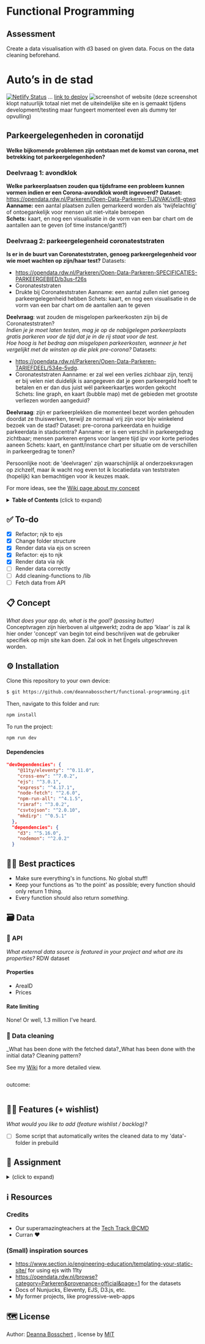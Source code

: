 # Functional Programming
## Assessment
Create a data visualisation with d3 based on given data.
Focus on the data cleaning beforehand.

# Auto’s in de stad
[![Netlify Status](https://api.netlify.com/api/v1/badges/eaf5a426-0c2d-4380-b88d-e4441f880600/deploy-status)](https://app.netlify.com/sites/functional-programming-2021/deploys) ... [link to deploy](https://functional-programming-2021.netlify.app/) 
![screenshot of website](https://paper-attachments.dropbox.com/s_32CDEAFA631B217EFA0891F586D7083AA233C4CE2AD042263B6C54D870A69D7E_1603883617505_image.png)
(deze screenshot klopt natuurlijk totaal niet met de uiteindelijke site en is gemaakt tijdens development/testing maar fungeert momenteel even als dummy ter opvulling)

## Parkeergelegenheden in coronatijd
**Welke bijkomende problemen zijn ontstaan met de komst van corona, met betrekking tot parkeergelegenheden?**

### Deelvraag 1: avondklok
**Welke parkeerplaatsen zouden qua tijdsframe een probleem kunnen vormen indien er een Corona-avondklok wordt ingevoerd?**
**Dataset:** https://opendata.rdw.nl/Parkeren/Open-Data-Parkeren-TIJDVAK/ixf8-gtwq
**Aanname:** een aantal plaatsen zullen gemarkeerd worden als 'twijfelachtig' of ontoegankelijk voor mensen uit niet-vitale beroepen   
**Schets:** kaart, en nog een visualisatie in de vorm van een bar chart om de aantallen aan te geven (of time instance/gantt?)

### Deelvraag 2: parkeergelegenheid coronateststraten
**Is er in de buurt van Coronateststraten, genoeg parkeergelegenheid voor wie moet wachten op zijn/haar test?**
Datasets:
* https://opendata.rdw.nl/Parkeren/Open-Data-Parkeren-SPECIFICATIES-PARKEERGEBIED/b3us-f26s  
* Coronateststraten
* Drukte bij Coronateststraten
Aanname: een aantal zullen niet genoeg parkeergelegenheid hebben
Schets: kaart, en nog een visualisatie in de vorm van een bar chart om de aantallen aan te geven

**Deelvraag**: wat zouden de misgelopen parkeerkosten zijn bij de Coronateststraten?   
_Indien je je moet laten testen, mag je op de nabijgelegen parkeerplaats gratis parkeren voor de tijd dat je in de rij staat voor de test.   
Hoe hoog is het bedrag aan misgelopen parkeerkosten, wanneer je het vergelijkt met de winsten op die plek pre-corona?_
Datasets:
* https://opendata.rdw.nl/Parkeren/Open-Data-Parkeren-TARIEFDEEL/534e-5vdg.  
* Coronateststraten
Aanname: er zal wel een verlies zichbaar zijn, tenzij er bij velen niet duidelijk is aangegeven dat je geen parkeergeld hoeft te betalen en er dan dus juist wél parkeerkaartjes worden gekocht  
Schets: line graph, en kaart (bubble map) met de gebieden met grootste verliezen worden aangeduid? 

**Deelvraag**: zijn er parkeerplekken die momenteel bezet worden gehouden doordat ze thuiswerken, terwijl ze normaal vrij zijn voor bijv winkelend bezoek van de stad? 
Dataset: pre-corona parkeerdata en huidige parkeerdata in stadscentra?
Aanname: er is een verschil in parkeergedrag zichtbaar; mensen parkeren ergens voor langere tijd ipv voor korte periodes aaneen
Schets: kaart, en gantt/instance chart per situatie om de verschillen in parkeergedrag te tonen?

Persoonlijke noot: de 'deelvragen' zijn waarschijnlijk al onderzoeksvragen op zichzelf, maar ik wacht nog even tot ik locatiedata van teststraten (hopelijk) kan bemachtigen voor ik keuzes maak.

For more ideas, see the [Wiki page about my concept](https://github.com/deannabosschert/functional-programming/wiki)  

<details>
  <summary><strong>Table of Contents</strong> (click to expand)</summary>

<!-- toc -->

- [✅ To-do](#--to-do)
- [📋 Concept](#---concept)
- [⚙️ Installation](#---installation)
<!-- - [🧑🏼‍ Actor Diagram](#------actor-diagram)
- [↔️ Interaction diagram](#---interaction-diagram) -->
- [🌍 Design patterns](#---design-patterns)
- [👍🏽 Best practices](#-----best-practices)
- [🗃 Data](#---data)
  * [🐒 Github API](#---github-api)
    + [Endpoint(s)](#endpoint-s-)
    + [Rate limiting](#rate-limiting)
  * [💽 Data cleaning](#---data-cleaning)
- [👯🏿‍ Features (+ wishlist)](#------features----wishlist-)
- [🏫 Assignment](#---assignment)
  * [Learning goals](#learning-goals)
  * [Week 1 - Hello API 🐒](#week-1---hello-api---)
  * [Week 2 - Design and Refactor 🛠](#week-2---design-and-refactor---)
  * [Week 3 - Wrapping up 🎁](#week-3---wrapping-up---)
  * [Rubric](#rubric)
- [ℹ️ Resources](#---resources)
  * [Credits](#credits)
  * [Small inspiration sources](#small-inspiration-sources)
- [🗺️ License](#----license)

<!-- tocstop -->

</details>

## ✅ To-do
- [x] Refactor; njk to ejs
- [x] Change folder structure
- [x] Render data via ejs on screen
- [x] Refactor: ejs to njk
- [x] Render data via njk
- [ ] Render data correctly
- [ ] Add cleaning-functions to /lib
- [ ] Fetch data from API

## 📋 Concept
_What does your app do, what is the goal? (passing butter)_   
Conceptvragen zijn hierboven al uitgewerkt; zodra de app 'klaar' is zal ik hier onder 'concept' van begin tot eind beschrijven wat de gebruiker specifiek op mijn site kan doen. Zal ook in het Engels uitgeschreven worden.

## ⚙️ Installation
Clone this repository to your own device:
```bash
$ git https://github.com/deannabosschert/functional-programming.git
```
Then, navigate to this folder and run:

```bash
npm install
```

To run the project:

```bash
npm run dev
```

#### Dependencies
```json
"devDependencies": {
    "@11ty/eleventy": "^0.11.0",
    "cross-env": "^7.0.2",
    "ejs": "^3.0.1",
    "express": "^4.17.1",
    "node-fetch": "^2.6.0",
    "npm-run-all": "^4.1.5",
    "rimraf": "^3.0.2",
    "csvtojson": "^2.0.10",
    "mkdirp": "^0.5.1"
  },
  "dependencies": {
    "d3": "^5.16.0",
    "nodemon": "^2.0.2"
  }
```


<!-- ## 🧑🏼‍ Actor Diagram
_Which actors are there in your application? (actor diagram)_
![actor diagram](https://github.com/deannabosschert/functional-programming-2021/blob/master/src/img/actordiagram.png)

## ↔️ Interaction diagram
_How does flowed interaction through the application? (interaction diagram)_
![interaction diagram](https://github.com/deannabosschert/functional-programming-2021/blob/master/src/img/interactiondiagram.png) -->

<!-- ## 🌍 Design patterns

- opsomming
- van
- patterns -->

## 👍🏽 Best practices
- Make sure everything's in functions. No global stuff!
- Keep your functions as 'to the point' as possible; every function should only return 1 thing.
- Every function should also return _something_.


## 🗃 Data

### 🐒 API
_What external data source is featured in your project and what are its properties?_
RDW dataset

#### Properties
* AreaID
* Prices

#### Rate limiting
None! Or well, 1.3 million I've heard.

### 💽 Data cleaning
_What has been done with the fetched data?_What has been done with the initial data? Cleaning pattern?

See my [Wiki](https://github.com/deannabosschert/functional-programming-2021/wiki/Data-opschonen) for a more detailed view.

```js
```

outcome:
```json
```

## 👯🏿‍ Features (+ wishlist)
_What would you like to add (feature wishlist / backlog)?_

- [ ] Some script that automatically writes the cleaned data to my 'data'-folder in prebuild

## 🏫 Assignment
<details>
  <summary></strong> (click to expand)</summary>
In this course we were rated on:

- Application of subject matter
- Understanding
- Quality
- Process

### Learning goals
This assessment focusses on:
* goal 1 (learn how to create with libraries)
* goal 2 (create interactive visualisations from external data)
* subgoal 1 (read docs)
* subgoal 2 (write docs)
* subgoal 5 (manipulate elements)
* subgoal 6 (load external data)
* subgoal 7 (transform data)
* subgoal 8 (use svg)
* subgoal 9 (use libraries)


### Week 1 - Data Cleaning 🐒

**Goal**: learn how to create with libraries   
I've learned how to load data locally and to fetch externally from an API, to clean that data and render this data.    
See my [wiki](https://github.com/deannabosschert/functional-programming/wiki) for more.    

### Week 2 - Datavisualizations 📊
**Goal**: create interactive visualisations from external data    
I've learned how to visualize the previous cleaned data in an interactive datavisualization, made with D3.js   
See my [wiki](https://github.com/deannabosschert/functional-programming/wiki) for more.    

</details>

<!-- ### Rubric

[Rubric- detailed rating of my project](https://github.com/deannabosschert/functional-programming/wiki/Rubric)
![rubric](https://github.com/deannabosschert/functional-programming/blob/master/src/img/rubric.png) -->

## ℹ️ Resources

### Credits

- Our superamazingteachers at the [Tech Track @CMD](https://github.com/cmda-tt/)
- Curran :heart:

### (Small) inspiration sources

- https://www.section.io/engineering-education/templating-your-static-site/ for using ejs with 11ty
- https://opendata.rdw.nl/browse?category=Parkeren&provenance=official&page=1 for the datasets
- Docs of Nunjucks, Eleventy, EJS, D3.js, etc.
- My former projects, like progressive-web-apps

## 🗺️ License

Author: [Deanna Bosschert](https://github.com/deannabosschert) , license by
[MIT](https://github.com/deannabosschert/functional-programming/blob/master/LICENSE)
